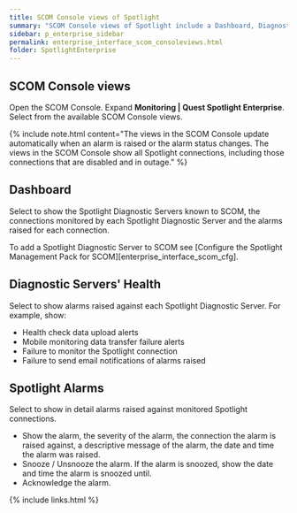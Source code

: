 ```yaml
---
title: SCOM Console views of Spotlight
summary: "SCOM Console views of Spotlight include a Dashboard, Diagnostic Servers' Health and Spotlight Alarms."
sidebar: p_enterprise_sidebar
permalink: enterprise_interface_scom_consoleviews.html
folder: SpotlightEnterprise
---
```



## SCOM Console views
Open the SCOM Console. Expand **Monitoring \| Quest Spotlight Enterprise**. Select from the available SCOM Console views.

{% include note.html content="The views in the SCOM Console update automatically when an alarm is raised or the alarm status changes. The views in the SCOM Console show all Spotlight connections, including those connections that are disabled and in outage." %}

## Dashboard

Select to show the Spotlight Diagnostic Servers known to SCOM, the connections monitored by each Spotlight Diagnostic Server and the alarms raised for each connection.

To add a Spotlight Diagnostic Server to SCOM see [Configure the Spotlight Management Pack for SCOM][enterprise_interface_scom_cfg].

## Diagnostic Servers' Health

Select to show alarms raised against each Spotlight Diagnostic Server. For example, show:

* Health check data upload alerts
* Mobile monitoring data transfer failure alerts
* Failure to monitor the Spotlight connection
* Failure to send email notifications of alarms raised

## Spotlight Alarms

Select to show in detail alarms raised against monitored Spotlight connections.

* Show the alarm, the severity of the alarm, the connection the alarm is raised against, a descriptive message of the alarm, the date and time the alarm was raised.
* Snooze / Unsnooze the alarm. If the alarm is snoozed, show the date and time the alarm is snoozed until.
* Acknowledge the alarm.




{% include links.html %}
